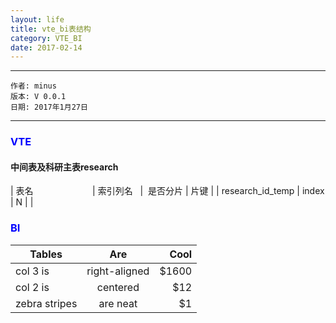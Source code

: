```yaml
---
layout: life
title: vte_bi表结构
category: VTE_BI
date: 2017-02-14
---
```


******

	作者: minus
	版本: V 0.0.1
	日期: 2017年1月27日

<!-- more -->

*******

### <font color="blue" style="font-weight:bold">VTE</font>
#### 中间表及科研主表research
| 表名                         	| 索引列名    |  是否分片  | 片键 |
| research_id_temp               | index      |   N       |     |


### <font color="blue" style="font-weight:bold">BI</font>

| Tables        | Are           | Cool  |
| ------------- |:-------------:| -----:|
| col 3 is      | right-aligned | $1600 |
| col 2 is      | centered      |   $12 |
| zebra stripes | are neat      |    $1 |
